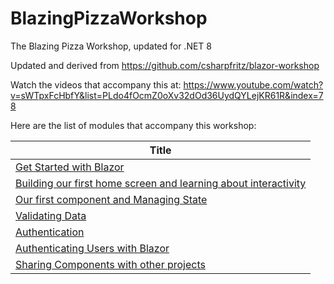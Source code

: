 # BlazingPizzaWorkshop
The Blazing Pizza Workshop, updated for .NET 8

Updated and derived from https://github.com/csharpfritz/blazor-workshop

Watch the videos that accompany this at:  https://www.youtube.com/watch?v=sWTpxFcHbfY&list=PLdo4fOcmZ0oXv32dOd36UydQYLejKR61R&index=78 

Here are the list of modules that accompany this workshop:

| Title |
| --- |
| [Get Started with Blazor](docs/00-get-started.md) |
| [Building our first home screen and learning about interactivity](docs/01-HomeScreen.md) |
| [Our first component and Managing State](docs/02-managing-state.md) |
| [Validating Data](docs/03-validation.md) |
| [Authentication](docs/)
| [Authenticating Users with Blazor](docs/04-authentication.md) |
| [Sharing Components with other projects](docs/05-components.md) |